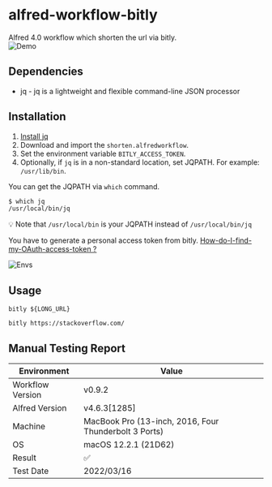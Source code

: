 # alfred-workflow-bitly
Alfred 4.0 workflow which shorten the url via bitly.  
![Demo](https://github.com/GimmyHchs/workflow-bitly/blob/master/screenshots/demo.gif)


## Dependencies
- jq - jq is a lightweight and flexible command-line JSON processor


## Installation

1. [Install jq](https://stedolan.github.io/jq/download/)
2. Download and import the `shorten.alfredworkflow`.
3. Set the environment variable `BITLY_ACCESS_TOKEN`.
4. Optionally, if `jq` is in a non-standard location, set JQPATH. For example: `/usr/lib/bin`.

You can get the JQPATH via `which` command.
```sh
$ which jq
/usr/local/bin/jq
```
:bulb: Note that `/usr/local/bin` is your JQPATH instead of `/usr/local/bin/jq`


You have to generate a personal access token from bitly.
[How-do-I-find-my-OAuth-access-token ?](https://support.bitly.com/hc/en-us/articles/230647907-How-do-I-find-my-OAuth-access-token-)

![Envs](https://github.com/GimmyHchs/workflow-bitly/blob/master/screenshots/envs.png)

## Usage

`bitly ${LONG_URL}`

```
bitly https://stackoverflow.com/
```


## Manual Testing Report

| Environment      | Value                                                 |
| ---------------- | ----------------------------------------------------- |
| Workflow Version | v0.9.2                                                |
| Alfred Version   | v4.6.3[1285]                                          |
| Machine          | MacBook Pro (13-inch, 2016, Four Thunderbolt 3 Ports) |
| OS               | macOS 12.2.1 (21D62)                                  |
| Result           | :white_check_mark:                                    |
| Test Date        | 2022/03/16                                            |

